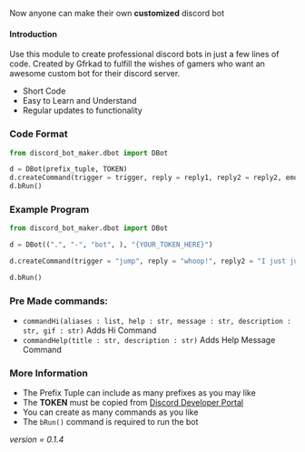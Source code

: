 Now anyone can make their own **customized** discord bot

#### Introduction

Use this module to create professional discord bots in just a few lines of code. Created by Gfrkad to fulfill the wishes of gamers who want an awesome custom bot for their discord server.

- Short Code
- Easy to Learn and Understand
- Regular updates to functionality

### Code Format

```Python
from discord_bot_maker.dbot import DBot

d = DBot(prefix_tuple, TOKEN)
d.createCommand(trigger = trigger, reply = reply1, reply2 = reply2, emoji = emoji, image = link, help = help)
d.bRun()
```

### Example Program
```Python
from discord_bot_maker.dbot import DBot

d = DBot((".", "-", "bot", ), "{YOUR_TOKEN_HERE}")

d.createCommand(trigger = "jump", reply = "whoop!", reply2 = "I just jumped", emoji = "😄", image = "jumping.gif", help = "jumps")

d.bRun()
```

### Pre Made commands:

 - `commandHi(aliases : list, help : str, message : str, description : str, gif : str)` Adds Hi Command
 - `commandHelp(title : str, description : str)` Adds Help Message Command

### More Information

 - The Prefix Tuple can include as many prefixes as you may like
 - The **TOKEN** must be copied from [Discord Developer Portal](https://discord.com/developers/applications)
 - You can create as many commands as you like
 - The `bRun()` command is required to run the bot

*version = 0.1.4*
